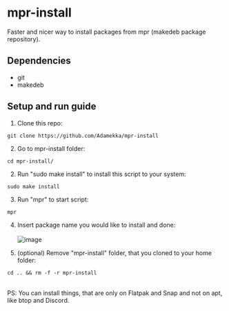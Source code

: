 # mpr-install
Faster and nicer way to install packages from mpr (makedeb package repository).

## Dependencies

* git
* makedeb

## Setup and run guide

1. Clone this repo:<br />
```
git clone https://github.com/Adamekka/mpr-install
```
2. Go to mpr-install folder:
```
cd mpr-install/
```
2. Run "sudo make install" to install this script to your system:<br />
```
sudo make install
```
3. Run "mpr" to start script:<br />
```
mpr
```
4. Insert package name you would like to install and done:<br /><br />
![image](https://user-images.githubusercontent.com/68786400/177309057-252afe1d-da57-4fc9-b11d-bd8e9ee01138.png)

5. (optional) Remove "mpr-install" folder, that you cloned to your home folder:
```
cd .. && rm -f -r mpr-install
```
<br />
PS: You can install things, that are only on Flatpak and Snap and not on apt, like btop and Discord.
